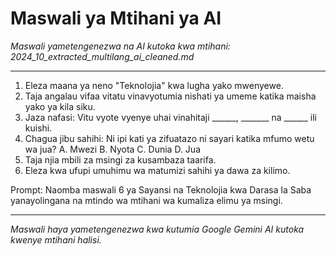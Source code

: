 # Maswali ya Mtihani ya AI
*Maswali yametengenezwa na AI kutoka kwa mtihani: 2024_10_extracted_multilang_ai_cleaned.md*

---

1.  Eleza maana ya neno "Teknolojia" kwa lugha yako mwenyewe.
2.  Taja angalau vifaa vitatu vinavyotumia nishati ya umeme katika maisha yako ya kila siku.
3.  Jaza nafasi: Vitu vyote vyenye uhai vinahitaji ______, _______ na ______ ili kuishi.
4.  Chagua jibu sahihi: Ni ipi kati ya zifuatazo ni sayari katika mfumo wetu wa jua?
    A. Mwezi
    B. Nyota
    C. Dunia
    D. Jua
5.  Taja njia mbili za msingi za kusambaza taarifa.
6.  Eleza kwa ufupi umuhimu wa matumizi sahihi ya dawa za kilimo.

Prompt: Naomba maswali 6 ya Sayansi na Teknolojia kwa Darasa la Saba yanayolingana na mtindo wa mtihani wa kumaliza elimu ya msingi.

---
*Maswali haya yametengenezwa kwa kutumia Google Gemini AI kutoka kwenye mtihani halisi.*
